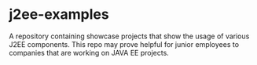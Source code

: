 # j2ee-examples
A repository containing showcase projects that show the usage of various J2EE components. This repo may prove helpful for junior employees to companies that are working on JAVA EE projects.
